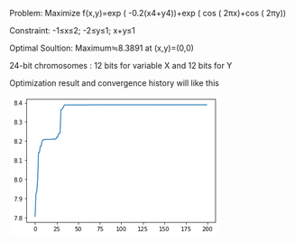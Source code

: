 Problem: Maximize f(x,y)=exp ( -0.2(x4+y4))+exp ( cos ( 2πx)+cos ( 2πy))

Constraint: -1≤x≤2; -2≤y≤1; x+y≤1

Optimal Soultion: Maximum≒8.3891 at (x,y)=(0,0)

24-bit chromosomes : 12 bits for variable X and 12 bits for Y

Optimization result and convergence history will like this

![image](https://github.com/yukai9515/Data-Analysis/blob/main/Algorithm/Genetic_Algorithm/Genetic_Algorithm.png)
